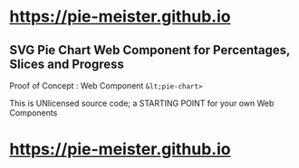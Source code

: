 # https://pie-meister.github.io

## SVG Pie Chart Web Component for Percentages, Slices and Progress

Proof of Concept : Web Component ``&lt;pie-chart>``

This is UNlicensed source code; a STARTING POINT for your own Web Components

# https://pie-meister.github.io
